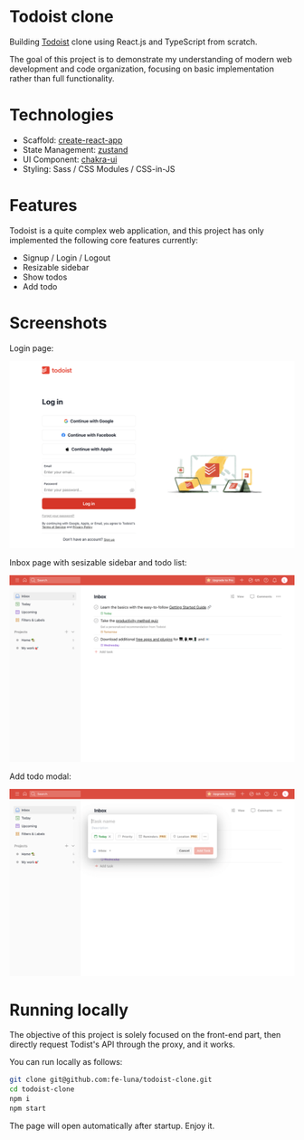 # Todoist clone

Building [Todoist](https://todoist.com) clone using React.js and TypeScript from scratch.

The goal of this project is to demonstrate my understanding of modern web development and code organization, focusing on basic implementation rather than full functionality.

# Technologies

- Scaffold: [create-react-app](https://github.com/facebook/create-react-app)
- State Management: [zustand](https://github.com/pmndrs/zustand)
- UI Component: [chakra-ui](https://github.com/chakra-ui/chakra-ui)
- Styling: Sass / CSS Modules / CSS-in-JS

# Features

Todoist is a quite complex web application, and this project has only implemented the following core features currently:

- Signup / Login / Logout
- Resizable sidebar
- Show todos
- Add todo

# Screenshots

Login page:

![Login](./.github/screenshots/login.png)

Inbox page with sesizable sidebar and todo list:

![Todo list](./.github/screenshots/inbox.png)

Add todo modal:

![Add todo](./.github/screenshots/add-todo.png)

# Running locally

The objective of this project is solely focused on the front-end part, then directly request Todist's API through the proxy, and it works.

You can run locally as follows:

```bash
git clone git@github.com:fe-luna/todoist-clone.git
cd todoist-clone
npm i
npm start
```

The page will open automatically after startup. Enjoy it.
